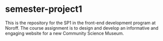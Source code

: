 # semester-project1
This is the repository for the SP1 in the front-end development program at Noroff. The course assignment is to design and develop an informative and engaging website for a new Community Science Museum.
